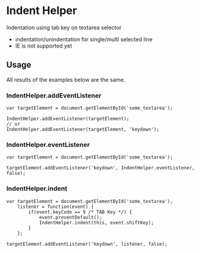 # Indent Helper

Indentation using tab key on textarea selector

- indentation/unindentation for single/multi selected line
- IE is not supported yet

## Usage

All results of the examples below are the same.

### IndentHelper.addEventListener
    var targetElement = document.getElementById('some_textarea');

    IndentHelper.addEventListener(targetElement);
    // or
    IndentHelper.addEventListener(targetElement, 'keydown');

### IndentHelper.eventListener
    var targetElement = document.getElementById('some_textarea');
    
    targetElement.addEventListener('keydown', IndentHelper.eventListener, false);

### IndentHelper.indent
    var targetElement = document.getElementById('some_textarea'),
        listener = function(event) {
            if(event.keyCode == 9 /* TAB Key */) {
                event.preventDefault();
                IndentHelper.indent(this, event.shiftKey);
            }
        };

    targetElement.addEventListener('keydown', listener, false);

